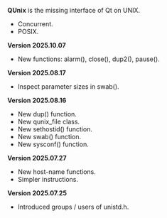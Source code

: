 <b>QUnix</b> is the missing interface of Qt on UNIX.

<ul>
<li>Concurrent.</li>
<li>POSIX.</li>
</ul>

<b>Version 2025.10.07</b>
<ul>
<li>New functions: alarm(), close(), dup2(), pause().</li>
</ul>

<b>Version 2025.08.17</b>
<ul>
<li>Inspect parameter sizes in swab().</li>
</ul>

<b>Version 2025.08.16</b>
<ul>
<li>New dup() function.</li>
<li>New qunix_file class.</li>
<li>New sethostid() function.</li>
<li>New swab() function.</li>
<li>New sysconf() function.</li>
</ul>

<b>Version 2025.07.27</b>
<ul>
<li>New host-name functions.</li>
<li>Simpler instructions.</li>
</ul>

<b>Version 2025.07.25</b>
<ul>
<li>Introduced groups / users of unistd.h.</li>
</ul>
